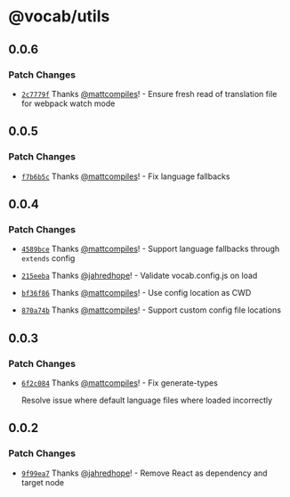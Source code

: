 # @vocab/utils

## 0.0.6

### Patch Changes

- [`2c7779f`](https://github.com/seek-oss/vocab/commit/2c7779f5384793af6a178f5ab4d56b6a9f09bc02) Thanks [@mattcompiles](https://github.com/mattcompiles)! - Ensure fresh read of translation file for webpack watch mode

## 0.0.5

### Patch Changes

- [`f7b6b5c`](https://github.com/seek-oss/vocab/commit/f7b6b5c1cdb3f72bb0a3d0c5c7a3da844b2a1c87) Thanks [@mattcompiles](https://github.com/mattcompiles)! - Fix language fallbacks

## 0.0.4

### Patch Changes

- [`4589bce`](https://github.com/seek-oss/vocab/commit/4589bce912b7a8fb869e1c3a65d0c4c417043faf) Thanks [@mattcompiles](https://github.com/mattcompiles)! - Support language fallbacks through `extends` config

* [`215eeba`](https://github.com/seek-oss/vocab/commit/215eeba619260b349a39d99a79fc69503dba5ccf) Thanks [@jahredhope](https://github.com/jahredhope)! - Validate vocab.config.js on load

- [`bf36f86`](https://github.com/seek-oss/vocab/commit/bf36f86a74ced4f42271b2f8fb128e995bb8c849) Thanks [@mattcompiles](https://github.com/mattcompiles)! - Use config location as CWD

* [`870a74b`](https://github.com/seek-oss/vocab/commit/870a74b9a15ec2cb493c3de526c599b24fd5830d) Thanks [@mattcompiles](https://github.com/mattcompiles)! - Support custom config file locations

## 0.0.3

### Patch Changes

- [`6f2c084`](https://github.com/seek-oss/vocab/commit/6f2c08419ce5773c589901fafa7bec7a1c94d2a5) Thanks [@mattcompiles](https://github.com/mattcompiles)! - Fix generate-types

  Resolve issue where default language files where loaded incorrectly

## 0.0.2

### Patch Changes

- [`9f99ea7`](https://github.com/seek-oss/vocab/commit/9f99ea7c827ec4d7c21a485e17e3adbbd1c49319) Thanks [@jahredhope](https://github.com/jahredhope)! - Remove React as dependency and target node

